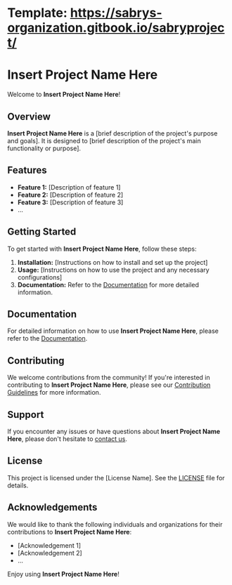 # Template: https://sabrys-organization.gitbook.io/sabryproject/



# **Insert Project Name Here**

Welcome to **Insert Project Name Here**!

## Overview

**Insert Project Name Here** is a [brief description of the project's purpose and goals]. It is designed to [brief description of the project's main functionality or purpose].

## Features

- **Feature 1:** [Description of feature 1]
- **Feature 2:** [Description of feature 2]
- **Feature 3:** [Description of feature 3]
- ...

## Getting Started

To get started with **Insert Project Name Here**, follow these steps:

1. **Installation:** [Instructions on how to install and set up the project]
2. **Usage:** [Instructions on how to use the project and any necessary configurations]
3. **Documentation:** Refer to the [Documentation](docs/) for more detailed information.

## Documentation

For detailed information on how to use **Insert Project Name Here**, please refer to the [Documentation](docs/).

## Contributing

We welcome contributions from the community! If you're interested in contributing to **Insert Project Name Here**, please see our [Contribution Guidelines](CONTRIBUTING.md) for more information.

## Support

If you encounter any issues or have questions about **Insert Project Name Here**, please don't hesitate to [contact us](mailto:contact@example.com).

## License

This project is licensed under the [License Name]. See the [LICENSE](LICENSE) file for details.

## Acknowledgements

We would like to thank the following individuals and organizations for their contributions to **Insert Project Name Here**:
- [Acknowledgement 1]
- [Acknowledgement 2]
- ...

Enjoy using **Insert Project Name Here**!
